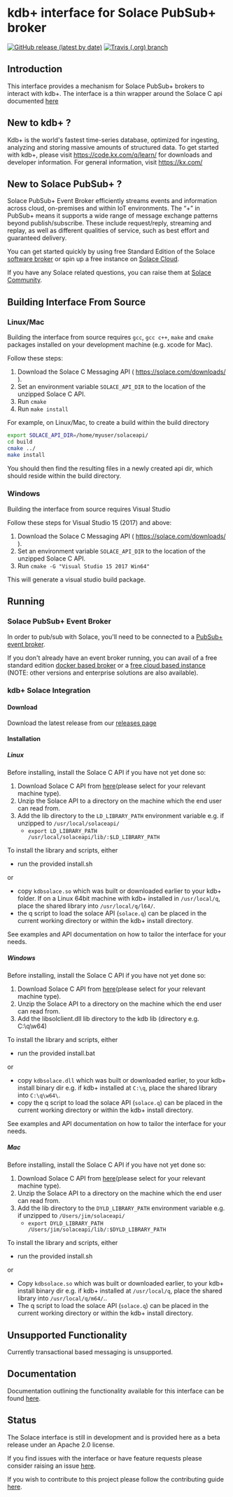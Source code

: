 
# kdb+ interface for Solace PubSub+ broker

[![GitHub release (latest by date)](https://img.shields.io/github/v/release/kxsystems/solace)](https://github.com/kxsystems/solace/releases) [![Travis (.org) branch](https://img.shields.io/travis/kxsystems/solace/master?label=travis%20build)](https://travis-ci.org/kxsystems/solace/branches)

## Introduction

This interface provides a mechanism for Solace PubSub+ brokers to interact with kdb+. The interface is a thin wrapper around the Solace C api documented [here](https://docs.solace.com/API-Developer-Online-Ref-Documentation/c/index.html)

## New to kdb+ ?

Kdb+ is the world's fastest time-series database, optimized for ingesting, analyzing and storing massive amounts of structured data. To get started with kdb+, please visit https://code.kx.com/q/learn/ for downloads and developer information. For general information, visit https://kx.com/

## New to Solace PubSub+ ?

Solace PubSub+ Event Broker efficiently streams events and information across cloud, on-premises and within IoT environments. The “+” in PubSub+ means it supports a wide range of message exchange patterns beyond publish/subscribe. These include request/reply, streaming and replay, as well as different qualities of service, such as best effort and guaranteed delivery.

You can get started quickly by using free Standard Edition of the Solace [software broker](https://solace.com/products/event-broker/software/) or spin up a free instance on [Solace Cloud](https://console.solace.cloud/login/new-account).

If you have any Solace related questions, you can raise them at [Solace Community](https://solace.community/).

## Building Interface From Source

### Linux/Mac

Building the interface from source requires `gcc`, `gcc c++`, `make` and `cmake` packages installed on your development machine (e.g. xcode for Mac).

Follow these steps:

 1. Download the Solace C Messaging API ( https://solace.com/downloads/ ).
 2. Set an environment variable `SOLACE_API_DIR` to the location of the unzipped Solace C API.
 3. Run `cmake`
 4. Run `make install`


For example, on Linux/Mac, to create a build within the build directory

```bash
export SOLACE_API_DIR=/home/myuser/solaceapi/
cd build
cmake ../
make install
```

You should then find the resulting files in a newly created api dir, which should reside within the build directory.

### Windows

Building the interface from source requires Visual Studio

Follow these steps for Visual Studio 15 (2017) and above:

  1. Download the Solace C Messaging API ( https://solace.com/downloads/ ).
  2. Set an environment variable `SOLACE_API_DIR` to the location of the unzipped Solace C API.
  3. Run `cmake -G "Visual Studio 15 2017 Win64"` 

This will generate a visual studio build package. 

## Running

### Solace PubSub+ Event Broker

In order to pub/sub with Solace, you'll need to be connected to a [PubSub+ event broker](https://solace.com/products/event-broker/).

If you don't already have an event broker running, you can avail of a free standard edition [docker based broker](https://github.com/SolaceLabs/solace-single-docker-compose) or a [free cloud based instance](https://console.solace.cloud/login/new-account) (NOTE: other versions and enterprise solutions are also available).

### kdb+ Solace Integration

#### Download

Download the latest release from our [releases page](https://github.com/KxSystems/solace/releases)

#### Installation

##### Linux

Before installing, install the Solace C API if you have not yet done so:

  1. Download Solace C API from [here](https://solace.com/downloads/)(please select for your relevant machine type).
  2. Unzip the Solace API to a directory on the machine which the end user can read from.
  3. Add the lib directory to the `LD_LIBRARY_PATH` environment variable e.g. if unzipped to `/usr/local/solaceapi/`
     - `export LD_LIBRARY_PATH /usr/local/solaceapi/lib/:$LD_LIBRARY_PATH`

To install the library and scripts, either

- run the provided install.sh

or

- copy `kdbsolace.so` which was built or downloaded earlier to your kdb+ folder. If on a Linux 64bit machine with kdb+ installed in `/usr/local/q`, place the shared library into `/usr/local/q/l64/`.
- the q script to load the solace API (`solace.q`) can be placed in the current working directory or within the kdb+ install directory.


See examples and API documentation on how to tailor the interface for your needs.

##### Windows

Before installing, install the Solace C API if you have not yet done so:

1. Download Solace C API from [here](https://solace.com/downloads/)(please select for your relevant machine type).
2. Unzip the Solace API to a directory on the machine which the end user can read from.
3. Add the libsolclient.dll lib directory to the kdb lib (directory e.g. C:\q\w64)

To install the library and scripts, either

- run the provided install.bat

or

- copy `kdbsolace.dll` which was built or downloaded earlier, to your kdb+ install binary dir e.g. if kdb+ installed at `C:\q`, place the shared library into `C:\q\w64\`.
- copy the q script to load the solace API (`solace.q`) can be placed in the current working directory or within the kdb+ install directory.

See examples and API documentation on how to tailor the interface for your needs.

##### Mac 

Before installing, install the Solace C API if you have not yet done so:

  1. Download Solace C API from [here](https://solace.com/downloads/)(please select for your relevant machine type).
  2. Unzip the Solace API to a directory on the machine which the end user can read from.
  3. Add the lib directory to the `DYLD_LIBRARY_PATH` environment variable e.g. if unzipped to `/Users/jim/solaceapi/`
     - `export DYLD_LIBRARY_PATH /Users/jim/solaceapi/lib/:$DYLD_LIBRARY_PATH`

To install the library and scripts, either

- run the provided install.sh

or

- Copy `kdbsolace.so` which was built or downloaded earlier, to your kdb+ install binary dir e.g. if kdb+ installed at `/usr/local/q`, place the shared library into `/usr/local/q/m64/`..
- The q script to load the solace API (`solace.q`) can be placed in the current working directory or within the kdb+ install directory.

## Unsupported Functionality

Currently transactional based messaging is unsupported.

## Documentation

Documentation outlining the functionality available for this interface can be found [here](https://code.kx.com/q/interfaces/solace).

## Status
The Solace interface is still in development and is provided here as a beta release under an Apache 2.0 license.

If you find issues with the interface or have feature requests please consider raising an issue [here](https://github.com/KxSystems/solace/issues).

If you wish to contribute to this project please follow the contributing guide [here](https://github.com/KxSystems/solace/blob/master/CONTRIBUTING.md).

